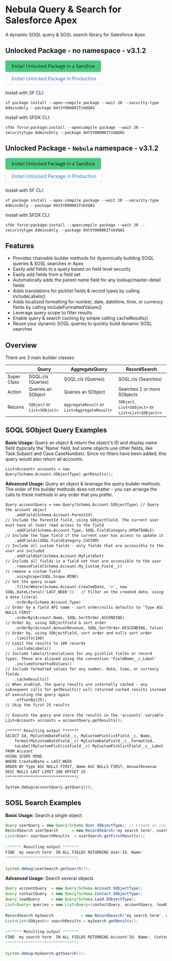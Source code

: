 # Nebula Query & Search for Salesforce Apex

A dynamic SOQL query & SOSL search library for Salesforce Apex

## Unlocked Package - no namespace - v3.1.2

[![Install Unlocked Package in a Sandbox](./images/btn-install-unlocked-package-sandbox.png)](https://test.salesforce.com/packaging/installPackage.apexp?p0=04t5Y000001TsbQQAS)
[![Install Unlocked Package in Production](./images/btn-install-unlocked-package-production.png)](https://login.salesforce.com/packaging/installPackage.apexp?p0=04t5Y000001TsbQQAS)

Install with SF CLI:

```shell
sf package install --apex-compile package --wait 20 --security-type AdminsOnly --package 04t5Y000001TsbQQAS
```

Install with SFDX CLI:

```shell
sfdx force:package:install --apexcompile package --wait 20 --securitytype AdminsOnly --package 04t5Y000001TsbQQAS
```

## Unlocked Package - `Nebula` namespace - v3.1.2

[![Install Unlocked Package in a Sandbox](./images/btn-install-unlocked-package-sandbox.png)](https://test.salesforce.com/packaging/installPackage.apexp?p0=04t5Y000001TsbVQAS)
[![Install Unlocked Package in Production](./images/btn-install-unlocked-package-production.png)](https://login.salesforce.com/packaging/installPackage.apexp?p0=04t5Y000001TsbVQAS)

Install with SF CLI:

```shell
sf package install --apex-compile package --wait 20 --security-type AdminsOnly --package 04t5Y000001TsbVQAS
```

Install with SFDX CLI:

```shell
sfdx force:package:install --apexcompile package --wait 20 --securitytype AdminsOnly --package 04t5Y000001TsbVQAS
```

## Features

- Provides chainable builder methods for dyanmically building SOQL queries & SOSL searches in Apex
- Easily add fields to a query based on field level security
- Easily add fields from a field set
- Automatically adds the parent name field for any lookup/master-detail fields
- Adds translations for picklist fields & record types by calling includeLabels()
- Adds localized formatting for number, date, datetime, time, or currency fields by calling includeFormattedValues()
- Leverage query scope to filter results
- Enable query & search caching by simple calling cacheResults()
- Reuse your dynamic SOQL queries to quickly build dynamic SOSL searches

## Overview

There are 3 main builder classes

| &nbsp;      | Query                        | AggregateQuery                               | RecordSearch                                        |
| ----------- | ---------------------------- | -------------------------------------------- | --------------------------------------------------- |
| Super Class | SOQL.cls (Queries)           | SOQL.cls (Queries)                           | SOSL.cls (Searches)                                 |
| Action      | Queries an SObject           | Queries an SObject                           | Searches 1 or more SObjects                         |
| Returns     | `SObject` or `List<SObject>` | `AggregateResult` or `List<AggregateResult>` | `SObject`, `List<SObject>` or `List<List<SObject>>` |

## SOQL SObject Query Examples

**Basic Usage:** Query an object & return the object's ID and display name field (typically the 'Name' field, but some objects use other fields, like Task.Subject and Case.CaseNumber). Since no filters have been added, this query would also return all accounts.

```
List<Account> accounts = new Query(Schema.Account.SObjectType).getResults();
```

**Advanced Usage:** Query an object & leverage the query builder methods. The order of the builder methods does not matter - you can arrange the calls to these methods in any order that you prefer.

```
Query accountQuery = new Query(Schema.Account.SObjectType) // Query the account object
    .addField(Schema.Account.ParentId)                                                 // Include the ParentId field, using SObjectField. The current user must have at least read access to the field
    .addField(Schema.Account.Type, SOQL.FieldCategory.UPDATEABLE)                      // Include the Type field if the current user has access to update it
    .addFields(SOQL.FieldCategory.CUSTOM)                                              // Include all custom fields - only fields that are accessible to the user are included
    .addFieldSet(Schema.Account.MyFieldSet)                                            // Include all fields in a field set that are accessible to the user
    .removeField(Schema.Account.My_Custom_Field__c)                                    // remove a custom field
    .usingScope(SOQL.Scope.MINE)                                                       // Set the query scope
    .filterWhere(Schema.Account.CreatedDate, '=', new SOQL.DateLiteral('LAST_WEEK'))   // Filter on the created date, using a date literal
    .orderBy(Schema.Account.Type)                                                      // Order by a field API name - sort order/nulls defaults to 'Type ASC NULLS FIRST'
    .orderBy(Account.Name, SOQL.SortOrder.ASCENDING)                                   // Order by, using SObjectField & sort order
    .orderBy(Account.AnnualRevenue, SOQL.SortOrder.DESCENDING, false)                  // Order by, using SObjectField, sort order and nulls sort order
    .limitTo(100)                                                                      // Limit the results to 100 records
    .includeLabels()                                                                   // Include labels/translations for any picklist fields or record types. These are aliased using the convention 'FieldName__c_Label'
    .includeFormattedValues()                                                          // Include formatted values for any number, date, time, or currency fields
    .cacheResults()                                                                    // When enabled, the query results are internally cached - any subsequent calls for getResults() will returned cached results instead of executing the query again
    .offsetBy(25);                                                                     // Skip the first 25 results

// Execute the query and store the results in the 'accounts' variable
List<Account> accounts = accountQuery.getResults();

/****** Resulting output *******
SELECT Id, MyCustomDateField__c, MyCustomPicklistField__c, Name,
    format(MyCustomDateField__c) MyCustomDateField__c__Formatted,
    toLabel(MyCustomPicklistField__c) MyCustomPicklistField__c__Label
FROM Account
USING SCOPE MINE
WHERE CreatedDate = LAST_WEEK
ORDER BY Type ASC NULLS FIRST, Name ASC NULLS FIRST, AnnualRevenue DESC NULLS LAST LIMIT 100 OFFSET 25
*******************************/

System.debug(accountQuery.getQuery());
```

## SOSL Search Examples

**Basic Usage:** Search a single object

```java
Query userQuery = new Query(Schema.User.SObjectType); // Create an instance of Query for an SObject - you can include additional fields, filters, etc
RecordSearch userSearch      = new RecordSearch('my search term', userQuery);   // Create a new RecordSearch instance with a search term & instance of Query
List<User> userSearchResults  = userSearch.getFirstResults();                     // RecordSearch returns a list of lists of sobjects - getFirstResults() returns the first list

/****** Resulting output *******
FIND 'my search term' IN ALL FIELDS RETURNING User(Id, Name)
*******************************/

System.debug(userSearch.getSearch());
```

**Advanced Usage:** Search several objects

```java
Query accountQuery  = new Query(Schema.Account.SObjectType);                  // Create an instance of Query for the Account object
Query contactQuery  = new Query(Schema.Contact.SObjectType);                  // Create an instance of Query for the Contact object
Query leadQuery     = new Query(Schema.Lead.SObjectType);                     // Create an instance of Query for the Lead object
List<Query> queries = new List<Query>{contactQuery, accountQuery, leadQuery}; // Add the Query queries to a list

RecordSearch mySearch            = new RecordSearch('my search term', queries); // Create a new RecordSearch instance with a search term & the list of Query queries
List<List<SObject>> searchResults = mySearch.getResults();                        // Returns all search results

/****** Resulting output *******
FIND 'my search term' IN ALL FIELDS RETURNING Account(Id, Name), Contact(Id, Name), Lead(Id, Name)
*******************************/

System.debug(mySearch.getSearch());
```
